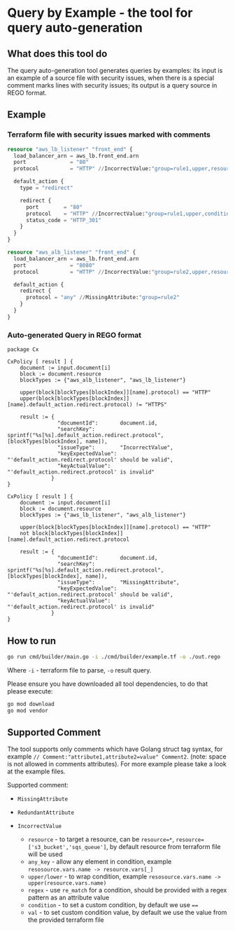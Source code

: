 # Query by Example - the tool for query auto-generation

## What does this tool do

The query auto-generation tool generates queries by examples: its input is an example of a source file with security issues, 
when there is a special comment marks lines with security issues;
its output is a query source in REGO format.

## Example

### Terraform file with security issues marked with comments

```terraform
resource "aws_lb_listener" "front_end" {
  load_balancer_arn = aws_lb.front_end.arn
  port              = "80"
  protocol          = "HTTP" //IncorrectValue:"group=rule1,upper,resource=['aws_lb_listener','aws_alb_listener']"

  default_action {
    type = "redirect"

    redirect {
      port        = "80"
      protocol    = "HTTP" //IncorrectValue:"group=rule1,upper,condition=!=,val=HTTPS"
      status_code = "HTTP_301"
    }
  }
}

resource "aws_alb_listener" "front_end" {
  load_balancer_arn = aws_lb.front_end.arn
  port              = "8080"
  protocol          = "HTTP" //IncorrectValue:"group=rule2,upper,resource=['aws_lb_listener','aws_alb_listener']"

  default_action {
    redirect {
      protocol = "any" //MissingAttribute:"group=rule2"
    }
  }
}
```

### Auto-generated Query in REGO format

```rego
package Cx

CxPolicy [ result ] {
    document := input.document[i]
    block := document.resource
    blockTypes := {"aws_alb_listener", "aws_lb_listener"}

    upper(block[blockTypes[blockIndex]][name].protocol) == "HTTP"
    upper(block[blockTypes[blockIndex]][name].default_action.redirect.protocol) != "HTTPS"

    result := {
                "documentId": 		document.id,
                "searchKey": 	    sprintf("%s[%s].default_action.redirect.protocol", [blockTypes[blockIndex], name]),
                "issueType":		"IncorrectValue",
                "keyExpectedValue": "'default_action.redirect.protocol' should be valid",
                "keyActualValue": 	"'default_action.redirect.protocol' is invalid"
              }
}

CxPolicy [ result ] {
    document := input.document[i]
    block := document.resource
    blockTypes := {"aws_lb_listener", "aws_alb_listener"}

    upper(block[blockTypes[blockIndex]][name].protocol) == "HTTP"
    not block[blockTypes[blockIndex]][name].default_action.redirect.protocol

    result := {
                "documentId": 		document.id,
                "searchKey": 	    sprintf("%s[%s].default_action.redirect.protocol", [blockTypes[blockIndex], name]),
                "issueType":		"MissingAttribute",
                "keyExpectedValue": "'default_action.redirect.protocol' should be valid",
                "keyActualValue": 	"'default_action.redirect.protocol' is invalid"
              }
}
```

## How to run

```sh
go run cmd/builder/main.go -i ./cmd/builder/example.tf -o ./out.rego
```

Where `-i` - terraform file to parse, `-o` result query.

Please ensure you have downloaded all tool dependencies, to do that please execute:

```sh
go mod download
go mod vendor
```

## Supported Comment

The tool supports only comments which have Golang struct tag syntax, for example `// Comment:"attribute1,attribute2=value" Comment2`. (note: space is not allowed in comments attributes).
For more example please take a look at the example files.

Supported comment:

*   `MissingAttribute`

*   `RedundantAttribute`

*   `IncorrectValue`
    *   `resource` - to target a resource, can be `resource=*`, `resource=['s3_bucket','sqs_queue']`, by default resource from terraform file will be used 
    *   `any_key` - allow any element in condition, example `resosource.vars.name -> resource.vars[_]`
    *   `upper/lower` - to wrap condition, example `resosource.vars.name -> upper(resource.vars.name)`
    *   `regex` - use `re_match` for a condition, should be provided with a regex pattern as an attribute value
    *   `condition` - to set a custom condition, by default we use `==`
    *   `val` - to set custom condition value, by default we use the value from the provided terraform file
  
